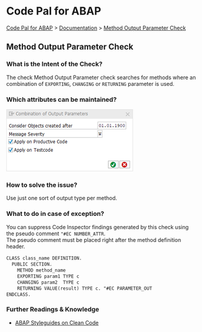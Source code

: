 # Code Pal for ABAP

[Code Pal for ABAP](../../README.md) > [Documentation](../check_documentation.md) > [Method Output Parameter Check](method-output-parameter.md)

## Method Output Parameter Check

### What is the Intent of the Check?

The check Method Output Parameter check searches for methods where an combination of `EXPORTING`, `CHANGING` or `RETURNING` parameter is used.

### Which attributes can be maintained?

![Attributes](./imgs/combination_output_parameters.png)

### How to solve the issue?

Use just one sort of output type per method.

### What to do in case of exception?

You can suppress Code Inspector findings generated by this check using the pseudo comment `"#EC NUMBER_ATTR`.  
The pseudo comment must be placed right after the method definition header.

```abap
CLASS class_name DEFINITION.
  PUBLIC SECTION.
    METHOD method_name
    EXPORTING param1 TYPE c
    CHANGING param2  TYPE c
    RETURNING VALUE(result) TYPE c. "#EC PARAMETER_OUT
ENDCLASS.
```

### Further Readings & Knowledge

* [ABAP Styleguides on Clean Code](https://github.com/SAP/styleguides/blob/master/clean-abap/CleanABAP.md#return-export-or-change-exactly-one-parameter)
